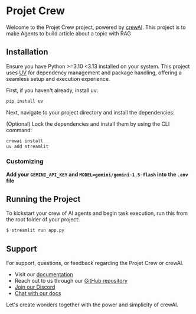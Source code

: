 # Projet Crew

Welcome to the Projet Crew project, powered by [crewAI](https://crewai.com). This project is to make Agents to build article about a topic with RAG

## Installation

Ensure you have Python >=3.10 <3.13 installed on your system. This project uses [UV](https://docs.astral.sh/uv/) for dependency management and package handling, offering a seamless setup and execution experience.

First, if you haven't already, install uv:

```bash
pip install uv
```

Next, navigate to your project directory and install the dependencies:

(Optional) Lock the dependencies and install them by using the CLI command:
```bash
crewai install
uv add streamlit 
```
### Customizing

**Add your `GEMINI_API_KEY` and `MODEL=gemini/gemini-1.5-flash` into the `.env` file**

## Running the Project

To kickstart your crew of AI agents and begin task execution, run this from the root folder of your project:

```bash
$ streamlit run app.py
```
## Support

For support, questions, or feedback regarding the Projet Crew or crewAI.
- Visit our [documentation](https://docs.crewai.com)
- Reach out to us through our [GitHub repository](https://github.com/joaomdmoura/crewai)
- [Join our Discord](https://discord.com/invite/X4JWnZnxPb)
- [Chat with our docs](https://chatg.pt/DWjSBZn)

Let's create wonders together with the power and simplicity of crewAI.
